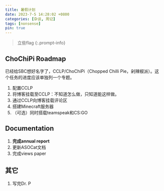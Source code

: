 ```yaml
---
title: 暑假计划
date: 2023-7-5 14:28:02 +0800
categories: [杂谈, 周记]
tags: [nonsense]
pin: true
---
```


> 立些flag
{:.prompt-info}

## ChoChiPi Roadmap

已经给SBC想好名字了，CCLP/ChoChiPi（Chopped Chilli Pie，剁辣椒派）。这个任务的进度应该单独列一个专题。

1. 配置CCLP
2. 将博客挂载至CCLP：不知道怎么做，只知道能这样做。
3. 通过CCLP向博客挂载评论区
4. 搭建Minecraft服务器
5. （可选）同时搭载teamspeak和CS:GO

## Documentation

1. **完成annual report**
2. 更新ASOCat文档
3. 完成views paper

## 其它

1. 写完Dr. P
